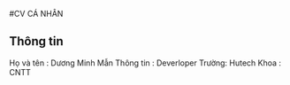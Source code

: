 #CV CÁ NHÂN
## Thông tin
Họ và tên : Dương Minh Mẫn
Thông tin : Deverloper 
Trường: Hutech
Khoa : CNTT